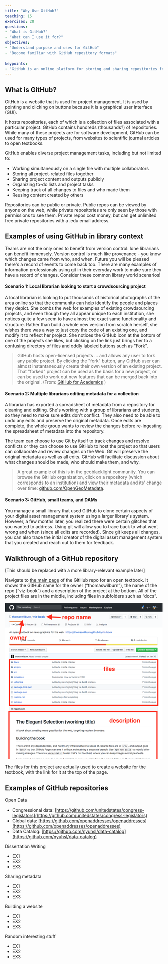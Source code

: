 ```yaml
---
title: "Why Use GitHub?"
teaching: 15
exercises: 20
questions:
- "What is GitHub?"
- "What can I use it for?"
objectives:
- "Understand purpose and uses for GitHub"
- "Become familiar with GitHub repository formats"

keypoints:
- "GitHub is an online platform for storing and sharing repositories for various kinds of projects"
---
```


## What is GitHub? 
GitHub is a website that is used for project management. It is used by pointing and clicking on buttons because it is a graphical user interface (GUI). 

It hosts repositories, each of which is a collection of files associated with a particular project. GitHub contains hundreds (thousands?) of repositories. While many of these projects are for software development, GitHub can be used for many types of projects, from websites to scientific journal articles to open textbooks. 

GitHub enables diverse project management tasks, including but not limited to: 
- Working simultaneously on a single file with multiple collaborators
- Storing all project-related files together
- Sharing project content and outputs publicly
- Organizing to-do lists and project tasks
- Keeping track of all changes to files and who made them
- Reusing content created by others

Repositories can be public or private. Public repos can be viewed by anyone on the web, while private repositories are only seen by those with permissions to see them. Private repos cost money, but can get unlimited free private repositories with a .edu email address. 

## Examples of using GitHub in library context

Teams are not the only ones to benefit from version control: lone librarians can benefit immensely. Version control is much like provenance - you know which changes came from who, and when. Future you will be pleased there's a record of events to come back too. There are many examples of information professionals using git in their everyday work to make sure they have a record of changes. Consider these common library world scenarios!

#### Scenario 1: Local librarian looking to start a crowdsourcing project

A local librarian is looking to put thousands of historical photographs of the area online so that the community can help identify the people and places they depict. She combs the web for examples of existing crowdsourcing projects, and even though they all appear unique to each institution, she notices quite a few seem to have almost the exact same functionality and structure. Rather than build a whole new version from scratch herself, she wishes there was a way to just copy the code of an existing one, and modify it to reflect her project. She notices the GitHub icon at the bottom of one of the projects she likes, but clicking on the link just brings her to a confusing directory of files and oddly labeled buttons such as "Fork".  

> GitHub hosts open-licensed projects ... and allows any user to fork any public project. By clicking the "fork" button, any GitHub user can almost instantaneously create their own version of an existing project. That "forked" project can be used as the basis for a new project, or can be used to work out new features that can be merged back into the original. (From: [GitHub for Academics](http://www.digitalpedagogylab.com/hybridped/push-pull-fork-github-for-academics/) )

#### Scenario 2: Multiple librarians editing metadata for a collection

A librarian has exported a spreadsheet of metadata from a repository for cleaning and editing. She's working with a group of librarians and students, so they need to make sure edits don't conflict. They also need to be able to undo any edits and preserve the original metadata. Once edits are complete, the whole group wants to review the changes before re-ingesting the spreadsheet of metadata into the repository.

The team can choose to use Git by itself to track changes and resolve conflicts or they can choose to use GitHub to host the project so that users can collaborate and review changes on the Web. Git will preserve the original metadata as well as all edits. GitHub will facilitate discussion about what changes should be made, who should make them, and why.

> A great example of this is in the geoblacklight community. You can browse the GitHub organization, click on a repository (which corresponds to an institution) and view their metadata and its' change over time: [github.com/OpenGeoMetadata](https://github.com/OpenGeoMetadata).

#### Scenario 3: GitHub, small teams, and DAMs
You manage a small library that used GitHub to clone certain aspects of your digital asset management system using a larger library's system. However, a few months later, you realized there were certain glitches that you wanted to address. Using git will allow you to trace back to what went wrong and when (since all edits are recorded). Since git keeps all changes, you can also trace the initial creator of the digital asset management system that you created and reach out to them for feedback.

## Walkthrough of a GitHub repository
[This should be replaced with a more library-relevant example later]

Navigate to [the main page](https://github.com/thomaswilburn/viz-book) of the GitHub repo for an open textbook. It shows the GitHub name for the owner (“thomaswilburn”), the name of the repo (“viz-book”) and a description of the project at the bottom. All of the project files are in the middle, including files in subfolders such as “docs”. 

![example repo](../fig/gh_repo_example.png)

The files for this project are actually used to create a website for the textbook, with the link for it at the top of the page. 

## Examples of GitHub repositories

Open Data

+ Congressional data: [https://github.com/unitedstates/congress-legislators](https://github.com/unitedstates/congress-legislators)
+ Global data: [https://github.com/openaddresses/openaddresses](https://github.com/openaddresses/openaddresses)
+ Data Catalog: [https://github.com/nyuhsl/data-catalog](https://github.com/nyuhsl/data-catalog)

Dissertation Writing

+ EX1
+ EX2
+ EX3

Sharing metadata

+ EX1
+ EX2
+ EX3

Building a website

+ EX1
+ EX2
+ EX3

Random interesting stuff

+ EX1
+ EX2
+ EX3
